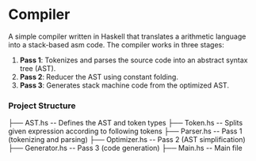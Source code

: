 # Compiler

A simple compiler written in Haskell that translates a arithmetic language into a stack-based asm code. The compiler works in three stages:

1. **Pass 1**: Tokenizes and parses the source code into an abstract syntax tree (AST).
2. **Pass 2**: Reducer the AST using constant folding.
3. **Pass 3**: Generates stack machine code from the optimized AST.

### Project Structure
├── AST.hs -- Defines the AST and token types
├── Token.hs -- Splits given expression according to following tokens
├── Parser.hs -- Pass 1 (tokenizing and parsing)
├── Optimizer.hs -- Pass 2 (AST simplification)
├── Generator.hs -- Pass 3 (code generation)
├── Main.hs -- Main file
